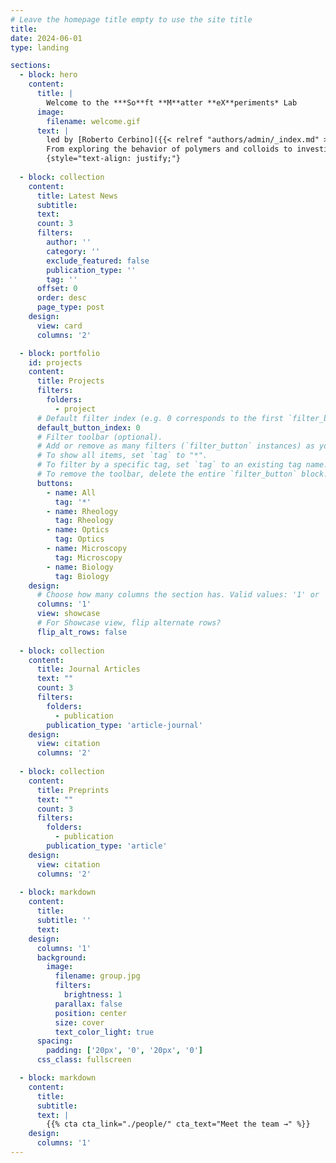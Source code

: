 ```yaml
---
# Leave the homepage title empty to use the site title
title:
date: 2024-06-01
type: landing

sections:
  - block: hero
    content:
      title: |
        Welcome to the ***So**ft **M**atter **eX**periments* Lab
      image:
        filename: welcome.gif
      text: |
        led by [Roberto Cerbino]({{< relref "authors/admin/_index.md" >}})!  
        From exploring the behavior of polymers and colloids to investigating the dynamics of biological systems, we are dedicated to unraveling the complexities of ***<a style="font-weight: bold; text-decoration:none;" href="https://www.nature.com/subjects/soft-materials">Soft</a>*** materials. Whether you're a seasoned researcher or an aspiring scientist, we invite you to join us on this exciting journey of discovery.
        {style="text-align: justify;"}
  
  - block: collection
    content:
      title: Latest News
      subtitle:
      text:
      count: 3
      filters:
        author: ''
        category: ''
        exclude_featured: false
        publication_type: ''
        tag: ''
      offset: 0
      order: desc
      page_type: post
    design:
      view: card
      columns: '2'

  - block: portfolio
    id: projects
    content:
      title: Projects
      filters:
        folders:
          - project
      # Default filter index (e.g. 0 corresponds to the first `filter_button` instance below).
      default_button_index: 0
      # Filter toolbar (optional).
      # Add or remove as many filters (`filter_button` instances) as you like.
      # To show all items, set `tag` to "*".
      # To filter by a specific tag, set `tag` to an existing tag name.
      # To remove the toolbar, delete the entire `filter_button` block.
      buttons:
        - name: All
          tag: '*'
        - name: Rheology
          tag: Rheology
        - name: Optics
          tag: Optics
        - name: Microscopy
          tag: Microscopy
        - name: Biology
          tag: Biology
    design:
      # Choose how many columns the section has. Valid values: '1' or '2'.
      columns: '1'
      view: showcase
      # For Showcase view, flip alternate rows?
      flip_alt_rows: false
  
  - block: collection
    content:
      title: Journal Articles
      text: ""
      count: 3
      filters:
        folders:
          - publication
        publication_type: 'article-journal'
    design:
      view: citation
      columns: '2'
  
  - block: collection
    content:
      title: Preprints
      text: ""
      count: 3
      filters:
        folders:
          - publication
        publication_type: 'article'
    design:
      view: citation
      columns: '2'
  
  - block: markdown
    content:
      title:
      subtitle: ''
      text:
    design:
      columns: '1'
      background:
        image: 
          filename: group.jpg
          filters:
            brightness: 1
          parallax: false
          position: center
          size: cover
          text_color_light: true
      spacing:
        padding: ['20px', '0', '20px', '0']
      css_class: fullscreen

  - block: markdown
    content:
      title:
      subtitle:
      text: |
        {{% cta cta_link="./people/" cta_text="Meet the team →" %}}
    design:
      columns: '1'
---
```

